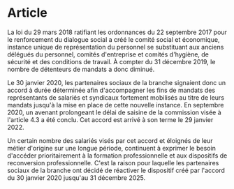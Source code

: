 # Article

La loi du 29 mars 2018 ratifiant les ordonnances du 22 septembre 2017 pour le renforcement du dialogue social a créé le comité social et économique, instance unique de représentation du personnel se substituant aux anciens délégués du personnel, comités d'entreprise et comités d'hygiène, de sécurité et des conditions de travail. À compter du 31 décembre 2019, le nombre de détenteurs de mandats a donc diminué.

Le 30 janvier 2020, les partenaires sociaux de la branche signaient donc un accord à durée déterminée afin d'accompagner les fins de mandats des représentants de salariés et syndicaux fortement mobilisés au titre de leurs mandats jusqu'à la mise en place de cette nouvelle instance. En septembre 2020, un avenant prolongeant le délai de saisine de la commission visée à l'article 4.3 a été conclu. Cet accord est arrivé à son terme le 29 janvier 2022.

Un certain nombre des salariés visés par cet accord et éloignés de leur métier d'origine sur une longue période, continuent à exprimer le besoin d'accéder prioritairement à la formation professionnelle et aux dispositifs de reconversion professionnelle. C'est la raison pour laquelle les partenaires sociaux de la branche ont décidé de réactiver le dispositif créé par l'accord du 30 janvier 2020 jusqu'au 31 décembre 2025.

